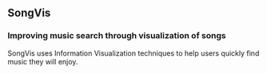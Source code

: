 ## SongVis
### Improving music search through visualization of songs

SongVis uses Information Visualization techniques to help users quickly find music they will enjoy.  